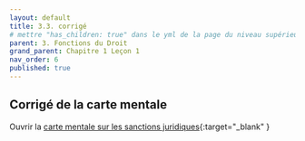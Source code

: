 ```yaml
---
layout: default
title: 3.3. corrigé
# mettre "has_children: true" dans le yml de la page du niveau supérieur
parent: 3. Fonctions du Droit
grand_parent: Chapitre 1 Leçon 1
nav_order: 6
published: true
---
```

## Corrigé de la carte mentale

Ouvrir la [carte mentale sur les sanctions juridiques](https://profauda.fr/schemas/cartes/sanctions-juridiques.html){:target="_blank" }